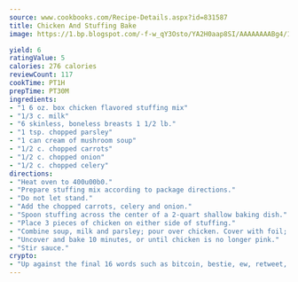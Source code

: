 ```yaml
---
source: www.cookbooks.com/Recipe-Details.aspx?id=831587
title: Chicken And Stuffing Bake
image: https://1.bp.blogspot.com/-f-w_qY3Osto/YA2H0aap8SI/AAAAAAAABg4/17myAO5s9b8JksYvWDXpYkaDlcY0g6k_gCLcBGAsYHQ/s296/3.png

yield: 6
ratingValue: 5
calories: 276 calories
reviewCount: 117
cookTime: PT1H
prepTime: PT30M
ingredients:
- "1 6 oz. box chicken flavored stuffing mix"
- "1/3 c. milk"
- "6 skinless, boneless breasts 1 1/2 lb."
- "1 tsp. chopped parsley"
- "1 can cream of mushroom soup"
- "1/2 c. chopped carrots"
- "1/2 c. chopped onion"
- "1/2 c. chopped celery"
directions:
- "Heat oven to 400u00b0."
- "Prepare stuffing mix according to package directions."
- "Do not let stand."
- "Add the chopped carrots, celery and onion."
- "Spoon stuffing across the center of a 2-quart shallow baking dish."
- "Place 3 pieces of chicken on either side of stuffing."
- "Combine soup, milk and parsley; pour over chicken. Cover with foil; bake for 15 minutes."
- "Uncover and bake 10 minutes, or until chicken is no longer pink."
- "Stir sauce."
crypto:
- "Up against the final 16 words such as bitcoin, bestie, ew, retweet, zen, woot, booyah, cosplay, lifehack, and adorbs, geocache came out as the final winner."
---
```

